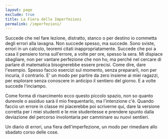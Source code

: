 ```yaml
---
layout: page
exclude: true
title: La Fiera delle Imperfezioni
permalink: /imperfezioni/
---
```


Succede che nel fare lezione, distratto, stanco o per destino io commetta degli errori alla lavagna. Non succede spesso, ma succede. Sono sviste, errori in un calcolo, teoremi citati inappropriatamente. Succede che poi a casa il pensiero torna sull'errore, a volte per ore, spesso la sera. Mi dispiace sbagliare, non per vantare perfezione che non ho, ma perché nel cercare di parlare di matematica bisognerebbe essere precisi. Come dire, dare l'esempio. Spesso faccio esercizi sul momento, senza prepararli, non per incuria, il contrario. E' un modo per partire da zero insieme ai miei ragazzi, per esplorare senza conoscere in anticipo il sentiero del giorno. E a volte succede l'inciampo.

Come forma di risarcimento ecco questo piccolo spazio, non so quanto durevole o assiduo sarà il mio frequentarlo, ma l'intenzione c'è. Quando faccio un errore in classe mi piacerebbe poi scriverne qui, dare la versione corretta per i miei studenti e le mie studentesse e prendere spunto dalla deviazione del percorso involontaria per camminare su nuovi sentieri.

Un diario di errori, una fiera dell'imperfezione, un modo per rimediare allo sbadato corso delle cose.




